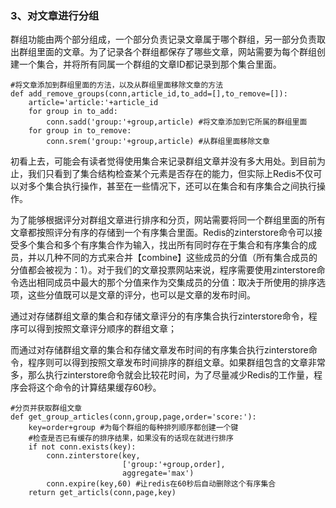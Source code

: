 ### 3、对文章进行分组

群组功能由两个部分组成，一个部分负责记录文章属于哪个群组，另一部分负责取出群组里面的文章。为了记录各个群组都保存了哪些文章，网站需要为每个群组创建一个集合，并将所有同属一个群组的文章ID都记录到那个集合里面。

```
#将文章添加到群组里面的方法，以及从群组里面移除文章的方法
def add_remove_groups(conn,article_id,to_add=[],to_remove=[]):
    article='article:'+article_id
    for group in to_add:
        conn.sadd('group:'+group,article) #将文章添加到它所属的群组里面
    for group in to_remove:
        conn.srem('group:'+group,article) #从群组里面移除文章
```

初看上去，可能会有读者觉得使用集合来记录群组文章并没有多大用处。到目前为止，我们只看到了集合结构检查某个元素是否存在的能力，但实际上Redis不仅可以对多个集合执行操作，甚至在一些情况下，还可以在集合和有序集合之间执行操作。

为了能够根据评分对群组文章进行排序和分页，网站需要将同一个群组里面的所有文章都按照评分有序的存储到一个有序集合里面。Redis的zinterstore命令可以接受多个集合和多个有序集合作为输入，找出所有同时存在于集合和有序集合的成员，并以几种不同的方式来合并【combine】这些成员的分值（所有集合成员的分值都会被视为：1）。对于我们的文章投票网站来说，程序需要使用zinterstore命令选出相同成员中最大的那个分值来作为交集成员的分值：取决于所使用的排序选项，这些分值既可以是文章的评分，也可以是文章的发布时间。

通过对存储群组文章的集合和存储文章评分的有序集合执行zinterstore命令，程序可以得到按照文章评分顺序的群组文章；

而通过对存储群组文章的集合和存储文章发布时间的有序集合执行zinterstore命令，程序则可以得到按照文章发布时间排序的群组文章。如果群组包含的文章非常多，那么执行zinterstore命令就会比较花时间，为了尽量减少Redis的工作量，程序会将这个命令的计算结果缓存60秒。

```
#分页并获取群组文章
def get_group_articles(conn,group,page,order='score:'):
    key=order+group #为每个群组的每种排列顺序都创建一个键
    #检查是否已有缓存的排序结果，如果没有的话现在就进行排序
    if not conn.exists(key):
        conn.zinterstore(key,
                         ['group:'+group,order],
                         aggregate='max')
        conn.expire(key,60) #让redis在60秒后自动删除这个有序集合
    return get_articls(conn,page,key)
```



